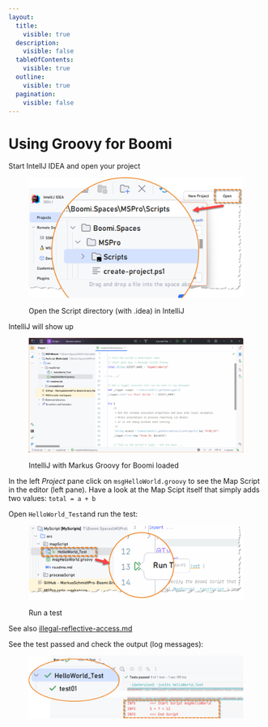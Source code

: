 ```yaml
---
layout:
  title:
    visible: true
  description:
    visible: false
  tableOfContents:
    visible: true
  outline:
    visible: true
  pagination:
    visible: false
---
```


# Using Groovy for Boomi

Start IntellJ IDEA and open your project

<div align="left">

<figure><img src="../.gitbook/assets/image (5) (1).png" alt="" width="563"><figcaption><p>Open the Script directory (with .idea) in IntelliJ</p></figcaption></figure>

</div>

IntelliJ will show up

<figure><img src="../.gitbook/assets/image.png" alt=""><figcaption><p>IntelliJ with Markus Groovy for Boomi loaded</p></figcaption></figure>

In the left _Project_ pane click on `msgHelloWorld.groovy` to see the Map Script in the editor (left pane). Have a look at the Map Scipt itself that simply adds two values: `total = a + b`

Open `HelloWorld_Test`and run the test:

<div align="left">

<figure><img src="../.gitbook/assets/image (1).png" alt="" width="563"><figcaption><p>Run a test</p></figcaption></figure>

</div>

See also [illegal-reflective-access.md](../faq-and-messages/illegal-reflective-access.md "mention")

See the test passed and check the output (log messages):

<div align="left">

<figure><img src="../.gitbook/assets/image (7).png" alt="" width="563"><figcaption></figcaption></figure>

</div>
